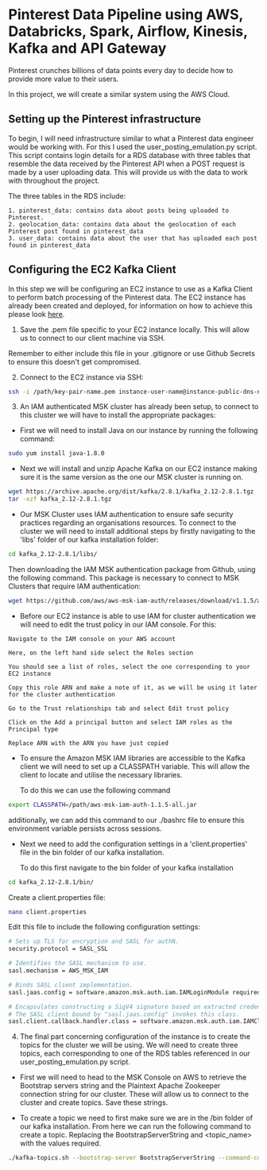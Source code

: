 # Pinterest Data Pipeline using AWS, Databricks, Spark, Airflow, Kinesis, Kafka and API Gateway

Pinterest crunches billions of data points every day to decide how to provide more value to their users. 

In this project, we will create a similar system using the AWS Cloud.

## Setting up the Pinterest infrastructure

To begin, I will need infrastructure similar to what a Pinterest data engineer would be working with. For this I used the user_posting_emulation.py script. This script contains login details for a RDS database with three tables that resemble the data received by the Pinterest API when a POST request is made by a user uploading data. This will provide us with the data to work with throughout the project. 

The three tables in the RDS include: 

    1. pinterest_data: contains data about posts being uploaded to Pinterest.
    2. geolocation_data: contains data about the geolocation of each Pinterest post found in pinterest_data
    3. user_data: contains data about the user that has uploaded each post found in pinterest_data

## Configuring the EC2 Kafka Client

In this step we will be configuring an EC2 instance to use as a Kafka Client to perform batch processing of the Pinterest data. The EC2 instance has already been created and deployed, for information on how to achieve this please look [here](https://docs.aws.amazon.com/AWSEC2/latest/UserGuide/EC2_GetStarted.html).

1. Save the .pem file specific to your EC2 instance locally. This will allow us to connect to our client machine via SSH. 

Remember to either include this file in your .gitignore or use Github Secrets to ensure this doesn't get compromised. 

2. Connect to the EC2 instance via SSH:
```bash
ssh -i /path/key-pair-name.pem instance-user-name@instance-public-dns-name
```
3. An IAM authenticated MSK cluster has already been setup, to connect to this cluster we will have to install the appropriate packages:

- First we will need to install Java on our instance by running the following command:
```bash
sudo yum install java-1.8.0
```

- Next we will install and unzip Apache Kafka on our EC2 instance making sure it is the same version as the one our MSK cluster is running on. 

```bash
wget https://archive.apache.org/dist/kafka/2.8.1/kafka_2.12-2.8.1.tgz
tar -xzf kafka_2.12-2.8.1.tgz
```

- Our MSK Cluster uses IAM authentication to ensure safe security practices regarding an organisations resources. To connect to the cluster we will need to install additional steps by firstly navigating to the 'libs' folder of our kafka installation folder:

```bash
cd kafka_2.12-2.8.1/libs/
```
Then downloading the IAM MSK authentication package from Github, using the following command. This package is necessary to connect to MSK Clusters that require IAM authentication:

```bash
wget https://github.com/aws/aws-msk-iam-auth/releases/download/v1.1.5/aws-msk-iam-auth-1.1.5-all.jar
```
- Before our EC2 instance is able to use IAM for cluster authentication we will need to edit the trust policy in our IAM console. For this:

```
Navigate to the IAM console on your AWS account

Here, on the left hand side select the Roles section

You should see a list of roles, select the one corresponding to your EC2 instance

Copy this role ARN and make a note of it, as we will be using it later for the cluster authentication

Go to the Trust relationships tab and select Edit trust policy

Click on the Add a principal button and select IAM roles as the Principal type

Replace ARN with the ARN you have just copied 
```

- To ensure the Amazon MSK IAM libraries are accessible to the Kafka client we will need to set up a CLASSPATH variable. This will allow the client to locate and utilise the necessary libraries. 

    To do this we can use the following command
```bash
export CLASSPATH=/path/aws-msk-iam-auth-1.1.5-all.jar
```

additionally, we can add this command to our ./bashrc file to ensure this environment variable persists across sessions. 

- Next we need to add the configuration settings in a 'client.properties' file in the bin folder of our kafka installation. 

    To do this first navigate to the bin folder of your kafka installation
```bash
cd kafka_2.12-2.8.1/bin/
```
Create a client.properties file:
```bash
nano client.properties
```
Edit this file to include the following configuration settings:
```bash
# Sets up TLS for encryption and SASL for authN.
security.protocol = SASL_SSL

# Identifies the SASL mechanism to use.
sasl.mechanism = AWS_MSK_IAM

# Binds SASL client implementation.
sasl.jaas.config = software.amazon.msk.auth.iam.IAMLoginModule required awsRoleArn="Your Access Role";

# Encapsulates constructing a SigV4 signature based on extracted credentials.
# The SASL client bound by "sasl.jaas.config" invokes this class.
sasl.client.callback.handler.class = software.amazon.msk.auth.iam.IAMClientCallbackHandler
```
4. The final part concerning configuration of the instance is to create the topics for the cluster we will be using. We will need to create three topics, each corresponding to one of the RDS tables referenced in our user_posting_emulation.py script. 

- First we will need to head to the MSK Console on AWS to retrieve the Bootstrap servers string and the Plaintext Apache Zookeeper connection string for our cluster. These will allow us to connect to the cluster and create topics. Save these strings. 

- To create a topic we need to first make sure we are in the /bin folder of our kafka installation. From here we can run the following command to create a topic. Replacing the BootstrapServerString and <topic_name> with the values required. 

```bash
./kafka-topics.sh --bootstrap-server BootstrapServerString --command-config client.properties --create --topic <topic_name>
```

    







